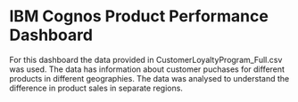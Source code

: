# IBM Cognos Product Performance Dashboard
For this dashboard the data provided in CustomerLoyaltyProgram_Full.csv was used. The data has information about customer puchases for different products in different geographies. The data was analysed to understand the difference in product sales in separate regions. 
